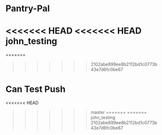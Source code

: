# Pantry-Pal
<<<<<<< HEAD
<<<<<<< HEAD
john_testing
=======
=======
>>>>>>> 2102abe899ee8b2112bd1c0773b43e7d6fc0be67








# Can Test Push 
<<<<<<< HEAD
>>>>>>> master
=======
=======
john_testing
>>>>>>> 2102abe899ee8b2112bd1c0773b43e7d6fc0be67
